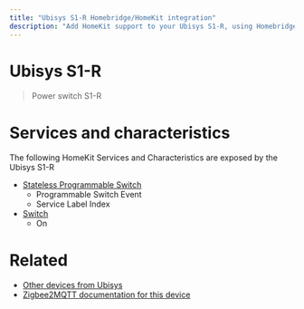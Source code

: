 ```yaml
---
title: "Ubisys S1-R Homebridge/HomeKit integration"
description: "Add HomeKit support to your Ubisys S1-R, using Homebridge, Zigbee2MQTT and homebridge-z2m."
---
```

<!---
This file has been GENERATED using src/docgen/docgen.ts
DO NOT EDIT THIS FILE MANUALLY!
-->
# Ubisys S1-R
> Power switch S1-R


# Services and characteristics
The following HomeKit Services and Characteristics are exposed by
the Ubisys S1-R

* [Stateless Programmable Switch](../../action.md)
  * Programmable Switch Event
  * Service Label Index
* [Switch](../../switch.md)
  * On


# Related
* [Other devices from Ubisys](../index.md#ubisys)
* [Zigbee2MQTT documentation for this device](https://www.zigbee2mqtt.io/devices/S1-R.html)